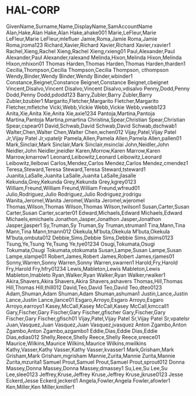 # HAL-CORP
GivenName,Surname,Name,DisplayName,SamAccountName
Alan,Hake,Alan Hake,Alan Hake,ahake001
Marie,LeFleur,Marie LeFleur,Marie LeFleur,mlefluer
Jamie,Roma,Jamie Roma,Jamie Roma,jroma123
Richard,Xavier,Richard Xavier,Richard Xavier,rxavier1
Rachel,Xieng,Rachel Xieng,Rachel Xieng,rxieng01
Paul,Alexander,Paul Alexander,Paul Alexander,ralexand
Melinda,Hixon,Melinda Hixon,Melinda Hixon,mhixon01
Thomas Harden,Thomas Harden,Thomas Harden,tharden1
Cecilia,Thompson,Cecilia Thompson,Cecilia Thompson, cthompson
Wendy,Binder,Wendy Binder,Wendy Binder,wbinder1
Constance,Beignet,Constance Beignet,Constance Beignet,cbeignet
Vincent,Disalvo,Vincent Disalvo,Vincent Disalvo,vdisalvo
Penny,Dodd,Penny Dodd,Penny Dodd,pdodd123
Barry,Zubler,Barry Zubler,Barry Zubler,bzubler1
Margarito,Fletcher,Margarito Fletcher,Margarito Fletcher,mfletche
Vicki,Webb,Vickie Webb,Vickie Webb,vwebb123
Anita,Xie,Anita Xie,Anita Xie,axie1234
Pantoja,Martina,Pantoja Martina,Pantoja Martina,pmartina
Christina,Spear,Christian Spear,Christian Spear,cspear01
David,Schwab,David Schwab,David Schwab,dschwab1
Walter,Chen,Walter Chen,Walter Chen,wchen012
Vijay,Patel,Vijay Patel Jr,Vijay Patel Jr,vpateljr
Pamela,Allen,Pamela Allen,Pamela Allen,pallen01
Mark,Sinclair,Mark Sinclair,Mark Sinclair,msinclai
John,Neidler,John Neidler,John Neidler,jneidler
Karen,Morrow,Karen Marrow,Karen Marrow,kmarrow1
Leonard,Leibowitz,Leonard Leibowitz,Leonard Leibowitz,lleibowi
Carlos,Mendez,Carlos Mendez,Carlos Mendez,cmendez1
Teresa,Steward,Teresa Steward,Teresa Steward,tsteward1
Juanita,LaSalle,Juanita LaSalle,Juanita LaSalle,jlasalle
Kekunda,Grey,Kekunda Grey,Kekunda Grey,kgrey0123
William,Freund,William Freund,William Freund,wfreud01
Julio,Rodriguez,Julio Rodriguez,Julio Rodriguez,jrodrigu
Wanita,Jeromel,Wanita Jeromel,Wanita Jeromel,wjeromel
Thomas,Wilson,Thomas Wilson,Thomas Wilson,twilson1
Susan,Carter,Susan Carter,Susan Carter,scarter01
Edward,Michaels,Edward Michaels,Edward Michaels,emichaels
Jonathon,Jasper,Jonathon Jasper,Jonathon Jasper,jjasper1
Sy,Truman,Sy Truman,Sy Truman,struman1
Tina,Mann,Tina Mann,Tina Mann,tmann012
Okekula,M’buta,Okekula M’buta,Okekula M’buta,ombuta012
Debbie,Sims,Debbie Sims,Debbie Sims,dsims0123
Tsung,Ye,Tsung Ye,Tsung Ye,tye01234
Osugi,Tokumata,Osugi Tokumata,Osugi Tokumata,otokumata
Susan,Lampe,Susan Lampe,Susan Lampe,slampe01
Robert,James,Robert James,Robert James,rjames01
Sonny,Warren,Sonny Warren,Sonny Warren,swarren1
Harold,Fry,Harold Fry,Harold Fry,hfry01234
Lewis,Mableton,Lewis Mableton,Lewis Mableton,lmableto
Ryan,Walker,Ryan Walker,Ryan Walker,rwalker1
Akira,Shavers,Akira Shavers,Akira Shavers,ashavers
Thomas,Hill,Thomas Hill,Thomas Hill,thill012
David,Teo,David Teo,David Teo,dteo0123
Adam,Shuman,Adam Shuman,Adam Shuman,ashuman1
Justin,Lance,Justin Lance,Justin Lance,jlance01
Esgaro,Arroyo,Esgaro Arroyo,Esgaro Arroyo,earroyo1
Kasey,McCall,Kasey McCall,Kasey McCall,kmccall1
Gary,Fischer,Gary Fischer,Gary Fischer,gfischer
Gary,Fischer,Gary Fischer,Gary Fischer,gfisch01
Vijay,Patel,Vijay Patel Sr,Vijay Patel Sr,vpatelsr
Juan,Vasquez,Juan Vasquez,Juan Vasquez,jvasquez
Anton Zgambo,Anton Zgambo,Anton Zgambo,azgambo1
Eddie,Dias,Eddie Dias,Eddie Dias,edias012
Shelly,Reece,Shelly Reece,Shelly Reece,sreece01
Maurice,Wilkins,Maurice Wilkins,Maurice Wilkins,mwilkins
Kathy,Vasser,Kathy Vasser,Kathy Vasser,kvasser1
Mark,Grisham,Mark Grisham,Mark Grisham,mgrisham
Mannie,Zurita,Mannie Zurita,Mannie Zurita,mzurita1
Samuel Prout,Samuel Prout,Samuel Prout,sprout012
Donna Massey,Donna Massey,Donna Massey,dmassey1
Su,Lee,Su Lee,Su Lee,slee0123
Jeffrey,Kruse,Jeffrey Kruse,Jeffrey Kruse,jkruse0123
Jesse Eckerd,Jesse Eckerd,jeckerd1
Angela,Fowler,Angela Fowler,afowler1
Ken,Miller,Ken Miller,kmiller1



